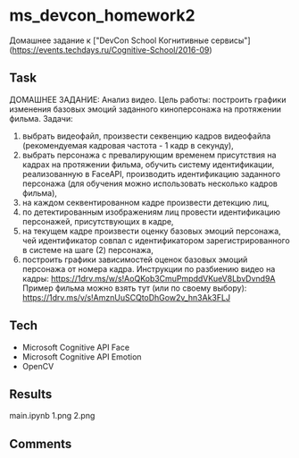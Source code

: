 # ms_devcon_homework2
Домашнее задание к ["DevCon School Когнитивные сервисы"] (https://events.techdays.ru/Cognitive-School/2016-09)

## Task
ДОМАШНЕЕ ЗАДАНИЕ: Анализ видео.
Цель работы: построить графики изменения базовых эмоций заданного киноперсонажа на протяжении фильма.
Задачи:
1) выбрать видеофайл, произвести секвенцию кадров видеофайла (рекомендуемая кадровая частота - 1 кадр в секунду),
2) выбрать персонажа с превалирующим временем присутствия на кадрах на протяжении фильма, обучить ‎систему идентификации, реализованную в FaceAPI, производить идентификацию заданного персонажа (для обучения можно использовать несколько кадров фильма),
3) на к‎аждом секвентированном кадре произвести детекцию лиц,
4) по детектированным изображениям лиц провести идентификацию персонажей, присутствующих в кадре, 
5) на текущем кадре произвести оценку базовых эмоций персонажа, чей идентификатор совпал с идентификатором зарегистрированного в системе на шаге (2) персонажа,
6) построить графики зависимостей оценок базовых эмоций персонажа от номера кадра.
Инструкции по разбиению видео на кадры: https://1drv.ms/w/s!AoQKob3CmuPmpddVKueV8LbvDvnd9A
Пример фильма можно взять тут (или по своему выбору): https://1drv.ms/v/s!AmznUuSCQtoDhGow2v_hn3Ak3FLJ

## Tech
- Microsoft Cognitive API Face
- Microsoft Cognitive API Emotion
- OpenCV

## Results

main.ipynb
1.png
2.png

## Comments

